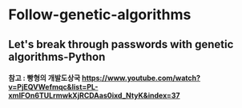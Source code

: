 # Follow-genetic-algorithms
## Let's break through passwords with genetic algorithms-Python
#### 참고 : 빵형의 개발도상국 https://www.youtube.com/watch?v=PjEQVWefmqc&list=PL-xmlFOn6TULrmwkXjRCDAas0ixd_NtyK&index=37
